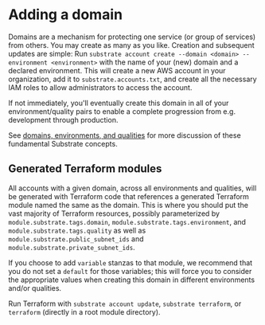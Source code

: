 # Adding a domain

Domains are a mechanism for protecting one service (or group of services) from others. You may create as many as you like. Creation and subsequent updates are simple: Run `substrate account create --domain <domain> --environment <environment>` with the name of your (new) domain and a declared environment. This will create a new AWS account in your organization, add it to `substrate.accounts.txt`, and create all the necessary IAM roles to allow administrators to access the account.

If not immediately, you'll eventually create this domain in all of your environment/quality pairs to enable a complete progression from e.g. development through production.

See [domains, environments, and qualities](../ref/domains-environments-qualities.html) for more discussion of these fundamental Substrate concepts.

## Generated Terraform modules

All accounts with a given domain, across all environments and qualities, will be generated with Terraform code that references a generated Terraform module named the same as the domain. This is where you should put the vast majority of Terraform resources, possibly parameterized by `module.substrate.tags.domain`, `module.substrate.tags.environment`, and `module.substrate.tags.quality` as well as `module.substrate.public_subnet_ids` and `module.substrate.private_subnet_ids`.

If you choose to add `variable` stanzas to that module, we recommend that you do not set a `default` for those variables; this will force you to consider the appropriate values when creating this domain in different environments and/or qualities.

Run Terraform with `substrate account update`, `substrate terraform`, or `terraform` (directly in a root module directory).
